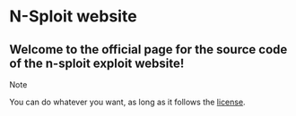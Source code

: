 # N-Sploit website

## Welcome to the official page for the source code of the n-sploit exploit website!

>[!NOTE]
>You can do whatever you want, as long as it follows the [license](license).
